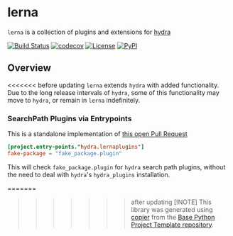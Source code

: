 # lerna

`lerna` is a collection of plugins and extensions for [hydra](https://hydra.cc)

[![Build Status](https://github.com/1kbgz/lerna/actions/workflows/build.yaml/badge.svg?branch=main&event=push)](https://github.com/1kbgz/lerna/actions/workflows/build.yaml)
[![codecov](https://codecov.io/gh/1kbgz/lerna/branch/main/graph/badge.svg)](https://codecov.io/gh/1kbgz/lerna)
[![License](https://img.shields.io/github/license/1kbgz/lerna)](https://github.com/1kbgz/lerna)
[![PyPI](https://img.shields.io/pypi/v/lerna.svg)](https://pypi.python.org/pypi/lerna)

## Overview

<<<<<<< before updating
`lerna` extends `hydra` with added functionality.
Due to the long release intervals of `hydra`, some of this functionality may move to `hydra`, or remain in `lerna` indefinitely.

### SearchPath Plugins via Entrypoints

This is a standalone implementation of [this open Pull Request](https://github.com/facebookresearch/hydra/pull/3052)

```toml
[project.entry-points."hydra.lernaplugins"]
fake-package = "fake_package.plugin"
```

This will check `fake_package.plugin` for `hydra` search path plugins, without the need to deal with `hydra`'s `hydra_plugins` installation.


=======
>>>>>>> after updating
> [!NOTE]
> This library was generated using [copier](https://copier.readthedocs.io/en/stable/) from the [Base Python Project Template repository](https://github.com/python-project-templates/base).
